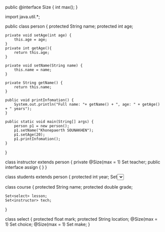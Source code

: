 public @interface Size {
    int max();
}

import java.util.*;

public class person {
    protected String name;
    protected int age;

    private void setAge(int age) {
        this.age = age;
    }
    private int getAge(){
        return this.age;
    }

    private void setName(String name) {
        this.name = name;
    }

    private String getName() {
        return this.name;
    }

    public void printInfomation() {
        System.out.println("Full name: "+ getName() + ", age: " + getAge() + " years");
    }

    public static void main(String[] args) {
        person p1 = new person();
        p1.setName("Khonepaerth SOUNAKHEN");
        p1.setAge(20);
        p1.printInfomation();
    }

}

class instructor extends person {
    private @Size(max = 1) Set<course> teacher;
    public interface assign {
    }
}

class students extends person {
    protected int year;
    Set<select> own;
}

class course {
    protected String name;
    protected double grade;

    Set<select> lesson;
    Set<instructor> tech;
}


class select {
    protected float mark;
    protected String location;
    @Size(max = 1) Set<course> choice;
    @Size(max = 1) Set<students> make;
}


